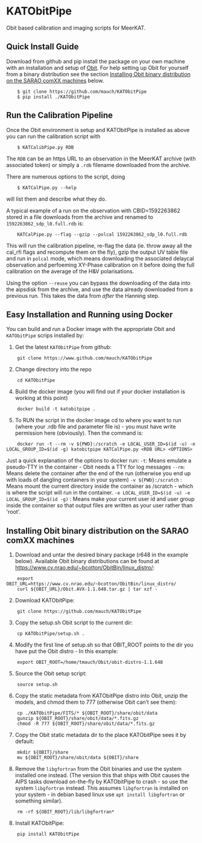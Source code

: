 KATObitPipe
===========

Obit based calibration and imaging scripts for MeerKAT.

Quick Install Guide
-------------------

Download from github and pip install the package on your own machine with an installation and setup of [Obit](https://www.cv.nrao.edu/~bcotton/Obit.html). For help setting up Obit for yourself from a binary distribution see the section [Installing Obit binary distribution on the SARAO comXX machines](https://github.com/mauch/KATObitPipe/edit/master/README.rst#installing-obit-binary-distribution-on-the-sarao-comxx-machines) below.

```
	$ git clone https://github.com/mauch/KATObitPipe
	$ pip install ./KATObitPipe
```

Run the Calibration Pipeline
----------------------------

Once the Obit environment is setup and KATObitPipe is installed as above you can run the calibration script with

```
	$ KATCalibPipe.py RDB
```

The `RDB` can be an https URL to an observation in the MeerKAT archive (with associated token) or simply a `.rdb` filename downloaded from the archive.

There are numerous options to the script, doing

```
	$ KATCalPipe.py --help
```

will list them and describe what they do.

A typical example of a run on the observation with CBID=1592263862 stored in a file downloads from the archive and renamed to `1592263862_sdp_l0.full.rdb` is:

```
	KATCalPipe.py --flag --gzip --polcal 1592263862_sdp_l0.full.rdb
```
This will run the calibration pipeline, re-flag the data (ie. throw away all the cal_rfi flags and recompute them on the fly), gzip the output UV table file and run in `polcal` mode, which means downloading the associated delaycal observation and perfoeming XY-Phase calibration on it before doing the full calibration on the average of the H&V polarisations.

Using the option `--reuse` you can bypass the downloading of the data into the aipsdisk from the archive, and use the data already downloaded from a previous run. This takes the data from *after* the Hanning step.

Easy Installation and Running using Docker
------------------------------------------

You can build and run a Docker image with the appropriate Obit and `KATObitPipe` scrips installed by:

1. Get the latest `KATObitPipe` from github:
```
	git clone https://www.github.com/mauch/KATObitPipe
```

2. Change directory into the repo
```
	cd KATObitPipe
```
4. Build the docker image (you will find out if your docker installation is working at this point)
```
	docker build -t katobitpipe .
```

5. To RUN the script in the docker image cd to where you want to run (where your .rdb file and parameter file is) - you must have write permission here (obviously). Then the command is:
```   
	docker run -t --rm -v ${PWD}:/scratch -e LOCAL_USER_ID=$(id -u) -e LOCAL_GROUP_ID=$(id -g) katobitpipe KATCalPipe.py <RDB URL> <OPTIONS>
```

Just a quick explanation of the options to docker run:
`-t`: Means emulate a pseudo-TTY in the container - Obit needs a TTY for log messages
`--rm`: Means delete the container after the end of the run (otherwise you end up with loads of dangling containers in your system)
`-v ${PWD}:/scratch` : Means mount the current directory inside the container as /scratch - which is where the script will run in the container.
`-e LOCAL_USER_ID=$(id -u) -e LOCAL_GROUP_ID=$(id -g)` : Means make your current user id and user group inside the container so that output files are written as your user rather than 'root'.

Installing Obit binary distribution on the SARAO comXX machines
---------------------------------------------------------------

1. Download and untar the desired binary package (r648 in the example below). Available Obit binary distributions can be found at https://www.cv.nrao.edu/~bcotton/ObitBin/linux_distro/:
```
	export  OBIT_URL=https://www.cv.nrao.edu/~bcotton/ObitBin/linux_distro/
	curl ${OBIT_URL}/Obit.AVX-1.1.648.tar.gz | tar xzf -
```

2. Download KATObitPipe:
```
	git clone https://github.com/mauch/KATObitPipe
```

3. Copy the setup.sh Obit script to the current dir:
```
	cp KATObitPipe/setup.sh .
```

4. Modify the first line of setup.sh so that OBIT_ROOT points to the dir you have put the Obit distro - In this example:
```
	export OBIT_ROOT=/home/tmauch/Obit/obit-distro-1.1.648
```

5. Source the Obit setup script:
```
	source setup.sh
```

6. Copy the static metadata from KATObitPipe distro into Obit, unzip the models, and chmod them to 777 (otherwise Obit can’t see them):
```
	cp ./KATObitPipe/FITS/* ${OBIT_ROOT}/share/obit/data
	gunzip ${OBIT_ROOT}/share/obit/data/*.fits.gz
	chmod -R 777 ${OBIT_ROOT}/share/obit/data/*.fits.gz
```

7. Copy the Obit static metadata dir to the place KATObitPipe sees it by default:
```
	mkdir ${OBIT}/share
	mv ${OBIT_ROOT}/share/obit/data ${OBIT}/share
```

8. Remove the `libgfortran` from the Obit binaries and use the system installed one instead. (The version this that ships with Obit causes the AIPS tasks download on-the-fly by KATObitPipe to crash - so use the system `libgfortran` instead. This assumes `libgfortran` is installed on your system - in debian based linux use `apt install libgfortran` or something similar).
```
	rm -rf ${OBIT_ROOT}/lib/libgfortran*
```

8. Install KATObitPipe:
```
	pip install KATObitPipe
```
